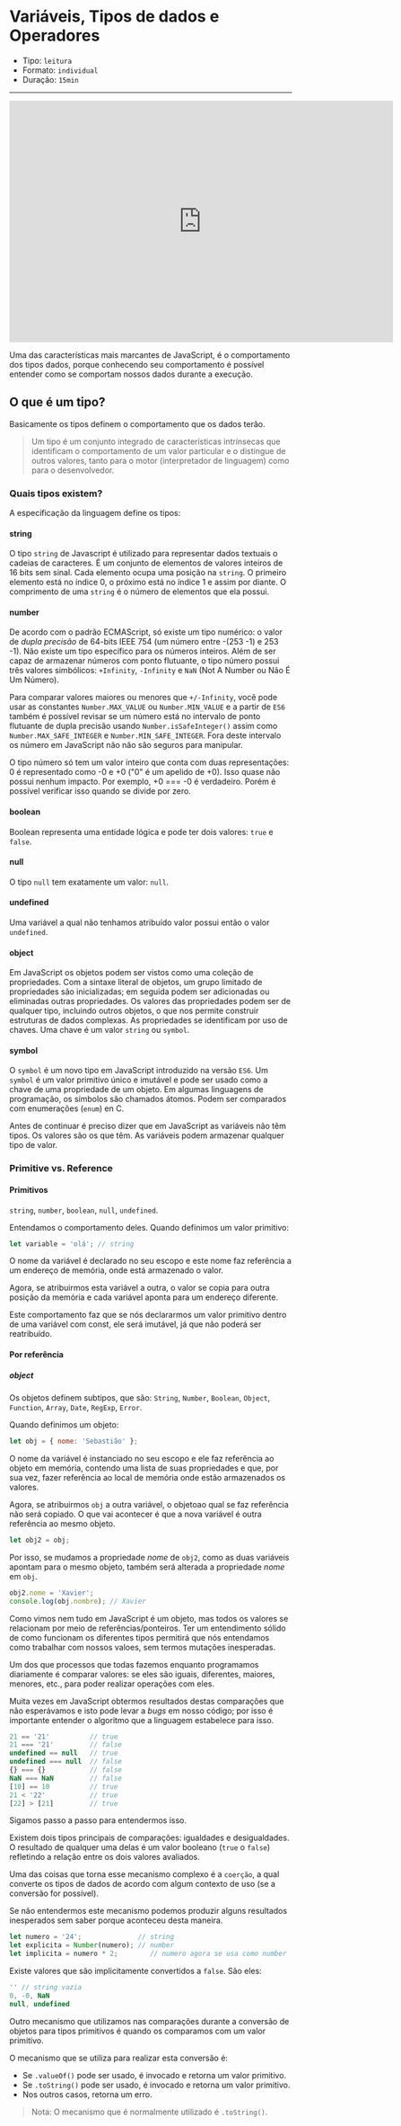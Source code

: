 # Variáveis, Tipos de dados e Operadores

* Tipo: `leitura`
* Formato: `individual`
* Duração: `15min`

***

<iframe src="https://goo.gl/Wh12VV" frameborder="0" width="684" height="430"
allowfullscreen="true" mozallowfullscreen="true" webkitallowfullscreen="true">
</iframe>

Uma das características mais marcantes de JavaScript, é o comportamento dos tipos dados, porque conhecendo seu comportamento é possível entender como se comportam nossos dados durante a execução.

## O que é um tipo?

Basicamente os tipos definem o comportamento que os dados terão.

> Um tipo é um conjunto integrado de características intrínsecas que identificam o comportamento de um valor particular e o distingue de outros valores, tanto para o motor (interpretador de linguagem) como para o desenvolvedor.

### Quais tipos existem?

A especificação da linguagem define os tipos:

#### string

O tipo `string` de Javascript é utilizado para representar dados textuais o cadeias de caracteres. É um conjunto de elementos de valores inteiros de 16 bits sem sinal. Cada elemento ocupa uma posição na `string`. O primeiro elemento está no índice 0, o próximo está no índice 1 e assim por diante. O comprimento de uma `string` é o número de elementos que ela possui.

#### number

De acordo com o padrão ECMAScript, só existe um tipo numérico: o valor de _dupla precisão_ de 64-bits IEEE 754 (um número entre -(253 -1) e 253 -1). Não existe um tipo específico para os números inteiros. Além de ser capaz de armazenar números com ponto flutuante, o tipo número possui três valores simbólicos: `+Infinity`, `-Infinity` e `NaN` (Not A Number ou Não É Um Número).

Para comparar valores maiores ou menores que `+/-Infinity`, você pode usar as constantes `Number.MAX_VALUE` ou `Number.MIN_VALUE` e a partir de `ES6` também é possível revisar se um número está no intervalo de ponto flutuante de dupla precisão usando `Number.isSafeInteger()` assim como `Number.MAX_SAFE_INTEGER` e `Number.MIN_SAFE_INTEGER`. Fora deste intervalo os número em JavaScript não não são seguros para manipular.

O tipo número só tem um valor inteiro que conta com duas representações: 0 é representado como -0 e +0 ("0" é um apelido de +0). Isso quase não possui nenhum impacto. Por exemplo, +0 === -0 é verdadeiro. Porém é possível verificar isso quando se divide por zero.

#### boolean

Boolean representa uma entidade lógica e pode ter dois valores: `true` e `false`.

#### null

O tipo `null` tem exatamente um valor: `null`.

#### undefined

Uma variável a qual não tenhamos atribuído valor possui então o valor `undefined`.

#### object

Em JavaScript os objetos podem ser vistos como uma coleção de propriedades. Com a sintaxe literal de objetos, um grupo limitado de propriedades são inicializadas; em seguida podem ser adicionadas ou eliminadas outras propriedades. Os valores das propriedades podem ser de qualquer tipo, incluindo outros objetos, o que nos permite construir estruturas de dados complexas. As propriedades se identificam por uso de chaves. Uma chave é um valor `string` ou `symbol`.

#### symbol

O `symbol` é um novo tipo em JavaScript introduzido na versão `ES6`. Um `symbol` é um valor primitivo único e imutável e pode ser usado como a chave de uma propriedade de um objeto. Em algumas linguagens de programação, os símbolos são chamados átomos. Podem ser comparados com enumerações (`enum`) en C.

Antes de continuar é preciso dizer que em JavaScript as variáveis não têm tipos. Os valores são os que têm. As variáveis podem armazenar qualquer tipo de valor.

### Primitive vs. Reference

#### Primitivos

`string`, `number`, `boolean`, `null`, `undefined`.

Entendamos o comportamento deles. Quando definimos um valor primitivo:

```js
let variable = 'olá'; // string
```

O nome da variável é declarado no seu escopo e este nome faz referência a um endereço de memória, onde está armazenado o valor.

Agora, se atribuirmos esta variável a outra, o valor se copia para outra posição da memória e cada variável aponta para um endereço diferente.

Este comportamento faz que se nós declararmos um valor primitivo dentro de uma variável com const, ele será imutável, já que não poderá ser reatribuído.

#### Por referência

##### object

Os objetos definem subtipos, que são: `String`, `Number`, `Boolean`, `Object`, `Function`, `Array`, `Date`, `RegExp`, `Error`.

Quando definimos um objeto:

```js
let obj = { nome: 'Sebastião' };
```

O nome da variável é instanciado no seu escopo e ele faz referência ao objeto em memória, contendo uma lista de suas propriedades e que, por sua vez, fazer referência ao local de memória onde estão armazenados os valores.

Agora, se atribuirmos `obj` a outra variável, o objetoao qual se faz referência não será copiado. O que vai acontecer é que a nova variável é outra referência ao mesmo objeto.

```js
let obj2 = obj;
```

Por isso, se mudamos a propriedade _nome_ de `obj2`, como as duas variáveis apontam para o mesmo objeto, também será alterada a propriedade _nome_ em `obj`.

```js
obj2.nome = 'Xavier';
console.log(obj.nombre); // Xavier
```

Como vimos nem tudo em JavaScript é um objeto, mas todos os valores se relacionam por meio de referências/ponteiros. Ter um entendimento sólido de como funcionam os diferentes tipos permitirá que nós entendamos como trabalhar com nossos valoes, sem termos mutações inesperadas.

Um dos que processos que todas fazemos enquanto programamos diariamente é comparar valores: se eles são iguais, diferentes, maiores, menores, etc., para poder realizar operações com eles. 

Muita vezes em JavaScript obtermos resultados destas comparações que não esperávamos e isto pode levar a *bugs* em nosso código; por isso é importante entender o algoritmo que a linguagem estabelece para isso.

```js
21 == '21'          // true
21 === '21'         // false
undefined == null   // true
undefined === null  // false
{} === {}           // false
NaN === NaN         // false
[10] == 10          // true
21 < '22'           // true
[22] > [21]         // true
```

Sigamos passo a passo para entendermos isso.

Existem dois tipos principais de comparações: igualdades e desigualdades. O resultado de qualquer uma delas é um valor booleano (`true` o `false`) refletindo a relação entre os dois valores avaliados.

Uma das coisas que torna esse mecanismo complexo é a `coerção`, a qual converte os tipos de dados de acordo com algum contexto de uso (se a conversão for possível).

Se não entendermos este mecanismo podemos produzir alguns resultados inesperados sem saber porque aconteceu desta maneira.

```js
let numero = '24';              // string
let explicita = Number(numero); // number
let implicita = numero * 2;        // numero agora se usa como number
```

Existe valores que são implicitamente convertidos a `false`. São eles:

```js
'' // string vazia
0, -0, NaN
null, undefined
```
Outro mecanismo que utilizamos nas comparações durante a conversão de objetos para tipos primitivos é quando os comparamos com um valor primitivo.

O mecanismo que se utiliza para realizar esta conversão é:

* Se `.valueOf()` pode ser usado, é invocado e retorna um valor primitivo.
* Se `.toString()` pode ser usado, é invocado e retorna um valor primitivo.
* Nos outros casos, retorna um erro.

> Nota: O mecanismo que é normalmente utilizado é `.toString()`.
